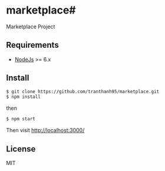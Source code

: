 # marketplace#
Marketplace Project

## Requirements

* [NodeJs](http://nodejs.org) >= 6.x 

## Install

```sh
$ git clone https://github.com/tranthanh95/marketplace.git
$ npm install
```

then

```sh
$ npm start
```

Then visit [http://localhost:3000/](http://localhost:3000/)

## License

MIT
